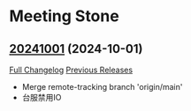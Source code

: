 # Meeting Stone

## [20241001](https://github.com/jat001/MeetingStone_Happy/tree/20241001) (2024-10-01)
[Full Changelog](https://github.com/jat001/MeetingStone_Happy/compare/20240824...20241001) [Previous Releases](https://github.com/jat001/MeetingStone_Happy/releases)

- Merge remote-tracking branch 'origin/main'  
- 台服禁用IO  
